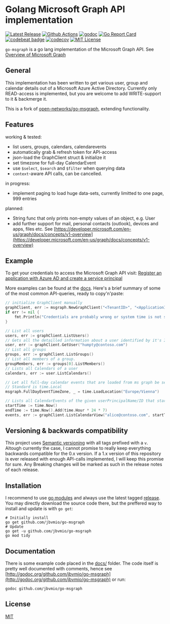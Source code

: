 # Golang Microsoft Graph API implementation

[![Latest Release](https://img.shields.io/github/v/release/jbvmio/go-msgraph)](https://github.com/jbvmio/go-msgraph/releases)
[![Github Actions](https://github.com/jbvmio/go-msgraph/actions/workflows/go.yml/badge.svg)](https://github.com/jbvmio/go-msgraph/actions)
[![godoc](https://godoc.org/github.com/jbvmio/go-msgraph?status.svg)](https://godoc.org/github.com/jbvmio/go-msgraph)
[![Go Report Card](https://goreportcard.com/badge/github.com/jbvmio/go-msgraph)](https://goreportcard.com/report/github.com/jbvmio/go-msgraph)
[![codebeat badge](https://codebeat.co/badges/9d93c0c6-a981-42d3-97a7-bb48c296257f)](https://codebeat.co/projects/github-com-jbvmio-go-msgraph-master)
[![codecov](https://codecov.io/gh/jbvmio/go-msgraph/branch/master/graph/badge.svg)](https://codecov.io/gh/jbvmio/go-msgraph)
[![MIT License](https://img.shields.io/github/license/jbvmio/go-msgraph)](LICENSE)

`go-msgraph` is a go lang implementation of the Microsoft Graph API. See [Overview of Microsoft Graph](https://developer.microsoft.com/en-us/graph/docs/concepts/overview)

## General

This implementation has been written to get various user, group and calendar details out of a Microsoft Azure Active Directory. Currently only READ-access is implemented, but you are welcome to add WRITE-support to it & backmerge it.

This is a fork of [open-networks/go-msgraph](https://github.com/open-networks/go-msgraph), extending functionality.

## Features

working & tested:

- list users, groups, calendars, calendarevents
- automatically grab & refresh token for API-access
- json-load the GraphClient struct & initialize it
- set timezone for full-day CalendarEvent
- use `$select`, `$search` and `$filter` when querying data
- `context`-aware API calls, can be cancelled.

in progress:

- implement paging to load huge data-sets, currently limitted to one page, 999 entries

planned:

- String func that only prints non-empty values of an object, e.g. User
- add further support for mail, personal contacts (outlook), devices and apps, files etc. See [https://developer.microsoft.com/en-us/graph/docs/concepts/v1-overview](https://developer.microsoft.com/en-us/graph/docs/concepts/v1-overview)

## Example

To get your credentials to access the Microsoft Graph API visit: [Register an application with Azure AD and create a service principal](https://docs.microsoft.com/en-us/azure/active-directory/develop/howto-create-service-principal-portal#register-an-application-with-azure-ad-and-create-a-service-principal)

More examples can be found at the [docs](docs/). Here's a brief summary of some of the most common API-queries, ready to copy'n'paste:

````go
// initialize GraphClient manually
graphClient, err := msgraph.NewGraphClient("<TenantID>", "<ApplicationID>", "<ClientSecret>")
if err != nil {
    fmt.Println("Credentials are probably wrong or system time is not synced: ", err)
}

// List all users
users, err := graphClient.ListUsers()
// Gets all the detailled information about a user identified by it's ID or userPrincipalName
user, err := graphClient.GetUser("humpty@contoso.com")
// List all groups
groups, err := graphClient.ListGroups()
// List all members of a group.
groupMembers, err := groups[0].ListMembers()
// Lists all Calendars of a user
calendars, err := user.ListCalendars()

// Let all full-day calendar events that are loaded from ms graph be set to timezone Europe/Vienna:
// Standard is time.Local
msgraph.FullDayEventTimeZone, _ = time.LoadLocation("Europe/Vienna")

// Lists all CalendarEvents of the given userPrincipalName/ID that starts/ends within the the next 7 days
startTime := time.Now()
endTime := time.Now().Add(time.Hour * 24 * 7)
events, err := graphClient.ListCalendarView("alice@contoso.com", startTime, endTime)
````

## Versioning & backwards compatibility

This project uses [Semantic versioning](https://semver.org/) with all tags prefixed with a `v`. Altough currently the case, I cannot promise to really keep everything backwards compatible for the 0.x version. If a 1.x version of this repository is ever released with enough API-calls implemented, I will keep this promise for sure. Any Breaking changes will be marked as such in the release notes of each release.

## Installation

I recommend to use [go modules](https://blog.golang.org/using-go-modules) and always use the latest tagged [release](https://github.com/jbvmio/go-msgraph/releases). You may directly download the source code there, but the preffered way to install and update is with `go get`:

```shell
# Initially install
go get github.com/jbvmio/go-msgraph
# Update
go get -u github.com/jbvmio/go-msgraph
go mod tidy
```

## Documentation

There is some example code placed in the [docs/](docs/) folder. The code itself is pretty well documented with comments, hence see [http://godoc.org/github.com/jbvmio/go-msgraph](http://godoc.org/github.com/jbvmio/go-msgraph) or run:

```shell
godoc github.com/jbvmio/go-msgraph
```

## License

[MIT](LICENSE)
